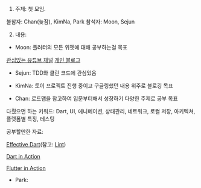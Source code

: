 1. 주제: 첫 모임.

불참자: Chan(늦잠), KimNa, Park
참석자: Moon, Sejun

2. 내용:

- Moon: 플러터의 모든 위젯에 대해 공부하는걸 목표

[관심있는 유튜브 채널](https://www.youtube.com/watch?v=kj_tldMmu4w&list=PL82uaKJraAILRBFE1XhCyfvu-Fclc6vv1)
[개인 블로그](https://www.cozyblog.io/@moon/posts/flutter-explore-widget-1)

- Sejun: TDD와 클린 코드에 관심있음

- KimNa: 토이 프로젝트 진행 중이고 구글링했던 내용 위주로 블로깅 목표

- Chan: 로드맵을 참고하여 입문부터해서 성장하기 다양한 주제로 공부 목표

다뤘으면 하는 키워드: Dart, UI, 에니메이션, 상태관리, 네트워크, 로컬 저장, 아키텍쳐, 플랫폼별 특징, 테스팅

공부할만한 자료: 

[Effective Dart](https://dart.dev/guides/language/effective-dart)(참고: [Lint](https://pub.dev/packages/lint))

[Dart in Action](https://www.amazon.com/Dart-Action-Chris-Buckett/dp/1617290866)

[Flutter in Action](http://www.yes24.com/Product/Goods/97008810)

- Park: 
